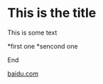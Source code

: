 # This is the title


This is some text


*first one
*sencond one

End

[baidu.com](htttp://www.baidu.com)




